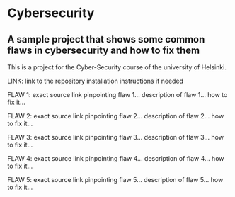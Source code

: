 # Cybersecurity

## A sample project that shows some common flaws in cybersecurity and how to fix them

This is a project for the Cyber-Security course of the university of Helsinki.

LINK: link to the repository
installation instructions if needed

FLAW 1:
exact source link pinpointing flaw 1...
description of flaw 1...
how to fix it...

FLAW 2:
exact source link pinpointing flaw 2...
description of flaw 2...
how to fix it...

FLAW 3:
exact source link pinpointing flaw 3...
description of flaw 3...
how to fix it...

FLAW 4:
exact source link pinpointing flaw 4...
description of flaw 4...
how to fix it...

FLAW 5:
exact source link pinpointing flaw 5...
description of flaw 5...
how to fix it...
